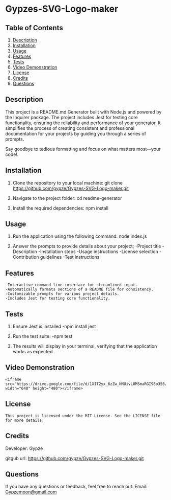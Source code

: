 # Gypzes-SVG-Logo-maker

## Table of Contents

1. [Description](#description)
2. [Installation](#installation)
3. [Usage](#usage)
4. [Features](#features)
5. [Tests](#tests)
6. [Video Demonstration](#video-demonstration)
7. [License](#license)
8. [Credits](#credits)
9. [Questions](#questions)

## Description

This project is a README.md Generator built with Node.js and powered by the Inquirer package. The project includes Jest for testing core functionality, ensuring the reliability and performance of your generator. It simplifies the process of creating consistent and professional documentation for your projects by guiding you through a series of prompts.

Say goodbye to tedious formatting and focus on what matters most—your code!.

## Installation
1. Clone the repository to your local machine:
    git clone <https://github.com/gypze/Gypzes-SVG-Logo-maker.git>

2. Navigate to the project folder:
    cd readme-generator

3. Install the required dependencies:
    npm install


## Usage
1. Run the application using the following command:
    node index.js

2. Answer the prompts to provide details about your project;
    -Project title
    -Description
    -Installation steps
    -Usage instructions
    -License selection
    -Contribution guidelines
    -Test instructions

## Features
    -Interactive command-line interface for streamlined input.
    -Automatically formats sections of a README file for consistency.
    -Customizable prompts for various project details.
    -Includes Jest for testing core functionality.


## Tests
1. Ensure Jest is installed
    -npm install jest

2. Run the test suite:
    -npm test

3. The results will display in your terminal, verifying that the application works as expected.

## Video Demonstration
    
    <iframe src="https://drive.google.com/file/d/1XIT2yx_6zZw_NNUivL8MSmaRGI98o3S6/preview" width="640" height="480"></iframe>

## License
    
    This project is licensed under the MIT License. See the LICENSE file for more details.

## Credits
Developer: Gypze

gitgub url: https://github.com/gypze/Gypzes-SVG-Logo-maker.git


## Questions

If you have any questions or feedback, feel free to reach out: 
    Email: Gypzemoon@gmail.com



